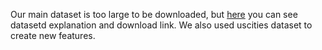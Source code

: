 Our main dataset is too large to be downloaded, but [here](https://smoosavi.org/datasets/us_accidents) you can see datasetd explanation and download link.
We also used uscities dataset to create new features.
